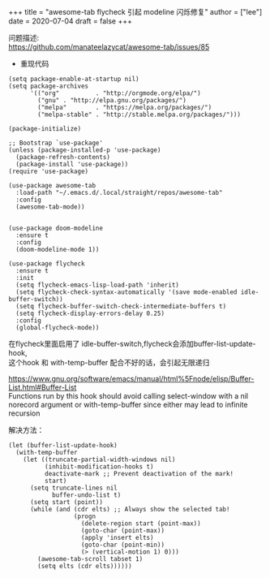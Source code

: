 +++
title = "awesome-tab flycheck 引起 modeline 闪烁修复"
author = ["lee"]
date = 2020-07-04
draft = false
+++

问题描述:  
<https://github.com/manateelazycat/awesome-tab/issues/85>  

-   重现代码

<!--listend-->

```emacs-lisp
(setq package-enable-at-startup nil)
(setq package-archives
      '(("org"          . "http://orgmode.org/elpa/")
        ("gnu" . "http://elpa.gnu.org/packages/")
        ("melpa"        . "https://melpa.org/packages/")
        ("melpa-stable" . "http://stable.melpa.org/packages/")))

(package-initialize)

;; Bootstrap `use-package'
(unless (package-installed-p 'use-package)
  (package-refresh-contents)
  (package-install 'use-package))
(require 'use-package)

(use-package awesome-tab
  :load-path "~/.emacs.d/.local/straight/repos/awesome-tab"
  :config
  (awesome-tab-mode))


(use-package doom-modeline
  :ensure t
  :config
  (doom-modeline-mode 1))

(use-package flycheck
  :ensure t
  :init
  (setq flycheck-emacs-lisp-load-path 'inherit)
  (setq flycheck-check-syntax-automatically '(save mode-enabled idle-buffer-switch))
  (setq flycheck-buffer-switch-check-intermediate-buffers t)
  (setq flycheck-display-errors-delay 0.25)
  :config
  (global-flycheck-mode))
```

在flycheck里面启用了 idle-buffer-switch,flycheck会添加buffer-list-update-hook,  
这个hook 和 with-temp-buffer 配合不好的话，会引起无限递归  

<https://www.gnu.org/software/emacs/manual/html%5Fnode/elisp/Buffer-List.html#Buffer-List>  
Functions run by this hook should avoid calling select-window with a nil norecord argument or with-temp-buffer since either may lead to infinite recursion  

解决方法：  

```emacs-lisp
(let (buffer-list-update-hook)
  (with-temp-buffer
    (let ((truncate-partial-width-windows nil)
          (inhibit-modification-hooks t)
          deactivate-mark ;; Prevent deactivation of the mark!
          start)
      (setq truncate-lines nil
            buffer-undo-list t)
      (setq start (point))
      (while (and (cdr elts) ;; Always show the selected tab!
                  (progn
                    (delete-region start (point-max))
                    (goto-char (point-max))
                    (apply 'insert elts)
                    (goto-char (point-min))
                    (> (vertical-motion 1) 0)))
        (awesome-tab-scroll tabset 1)
        (setq elts (cdr elts))))))
```
